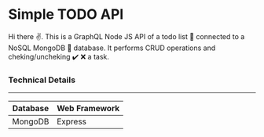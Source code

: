 # Simple TODO API

Hi there :v:. This is a GraphQL Node JS API of a todo list :pencil: connected to a NoSQL MongoDB :leaves: database. It performs CRUD operations and cheking/uncheking :heavy_check_mark: :x: a task.

### Technical Details
---

| Database | Web Framework |
| --- | --- |
| MongoDB | Express |